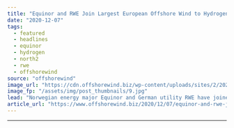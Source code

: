 ```yaml
---
title: "Equinor and RWE Join Largest European Offshore Wind to Hydrogen Project"
date: "2020-12-07"
tags: 
  - featured
  - headlines
  - equinor
  - hydrogen
  - north2
  - rwe
  - offshorewind
source: "offshorewind"
image_url: "https://cdn.offshorewind.biz/wp-content/uploads/sites/2/2020/12/07113004/Equinor-and-RWE-Join-Largest-European-Offshore-Wind-to-Hydrogen-Project.jpg"
image_fp: "/assets/img/post_thumbnails/9.jpg"
lead: "Norwegian energy major Equinor and German utility RWE have joined the NortH2 green hydrogen"
article_url: "https://www.offshorewind.biz/2020/12/07/equinor-and-rwe-join-largest-european-offshore-wind-to-hydrogen-project/"
---
```


---
